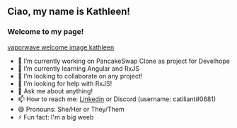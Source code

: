 <h2>Ciao, my name is Kathleen!</h2>
<h3>Welcome to my page!</h3>

[vaporwave welcome image kathleen](https://i.imgur.com/ISmOc5X.gif)

- 🔭 I’m currently working on PancakeSwap Clone as project for Develhope
- 🌱 I’m currently learning Angular and RxJS
- 👯 I’m looking to collaborate on any project!
- 🤔 I’m looking for help with RxJS!
- 💬 Ask me about anything!
- 📫 How to reach me: [Linkedin](https://www.linkedin.com/in/gail-kathleen-aranzaso/) or Discord (username: catiliant#0681)
- 😄 Pronouns: She/Her or They/Them
- ⚡ Fun fact: I'm a big weeb
